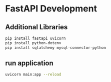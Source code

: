 # FastAPI Development

## Additional Libraries
``` bash
pip install fastapi uvicorn
pip install python-dotenv
pip install sqlalchemy mysql-connector-python
```

## run application
``` bash
uvicorn main:app --reload
```